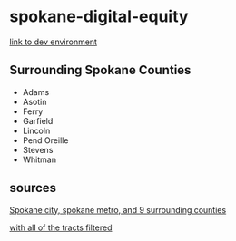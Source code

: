 # spokane-digital-equity

[link to dev environment](https://spokane-digital-equity-dev.herokuapp.com/ "dev")

## Surrounding Spokane Counties
* Adams
* Asotin
* Ferry
* Garfield
* Lincoln
* Pend Oreille
* Stevens
* Whitman

## sources

[Spokane city, spokane metro, and 9 surrounding counties](https://data.census.gov/cedsci/table?g=0500000US53001,53003,53019,53023,53043,53051,53063,53065,53075_1600000US5367000_310XX00US44060)

[with all of the tracts filtered](https://data.census.gov/cedsci/table?g=0500000US53001,53001%241400000,53003,53003%241400000,53019,53019%241400000,53023,53023%241400000,53043,53043%241400000,53051,53051%241400000,53063,53065,53065%241400000,53075,53075%241400000_1600000US5367000_310XX00US44060)

